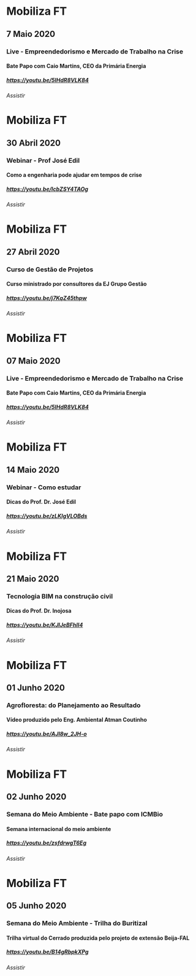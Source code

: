 # Mobiliza FT
## 7 Maio 2020
### Live - Empreendedorismo e Mercado de Trabalho na Crise
#### Bate Papo com Caio Martins, CEO da Primária Energia
##### https://youtu.be/5IHdR8VLK84
###### Assistir

# Mobiliza FT
## 30 Abril 2020
### Webinar - Prof José Edil
#### Como a engenharia pode ajudar em tempos de crise
##### https://youtu.be/IcbZSY4TAOg
###### Assistir

# Mobiliza FT
## 27 Abril 2020
### Curso de Gestão de Projetos
#### Curso ministrado por consultores da EJ Grupo Gestão 
##### https://youtu.be/j7KqZ45thpw
###### Assistir

# Mobiliza FT
## 07 Maio 2020
### Live - Empreendedorismo e Mercado de Trabalho na Crise
#### Bate Papo com Caio Martins, CEO da Primária Energia
##### https://youtu.be/5IHdR8VLK84
###### Assistir

# Mobiliza FT
## 14 Maio 2020
### Webinar - Como estudar
#### Dicas do Prof. Dr. José Edil 
##### https://youtu.be/zLKlgVLOBds
###### Assistir

# Mobiliza FT
## 21 Maio 2020
### Tecnologia BIM na construção civil
#### Dicas do Prof. Dr. Inojosa
##### https://youtu.be/KJlJeBFhII4
###### Assistir

# Mobiliza FT
## 01 Junho 2020
### Agrofloresta: do Planejamento ao Resultado
#### Vídeo produzido pelo Eng. Ambiental Atman Coutinho
##### https://youtu.be/AJl8w_2JH-o
###### Assistir

# Mobiliza FT
## 02 Junho 2020
### Semana do Meio Ambiente - Bate papo com ICMBio
#### Semana internacional do meio ambiente
##### https://youtu.be/zsfdrwgT6Eg
###### Assistir

# Mobiliza FT
## 05 Junho 2020
### Semana do Meio Ambiente - Trilha do Buritizal
#### Trilha virtual do Cerrado produzida pelo projeto de extensão Beija-FAL
##### https://youtu.be/B14gRbpkXPg
###### Assistir
